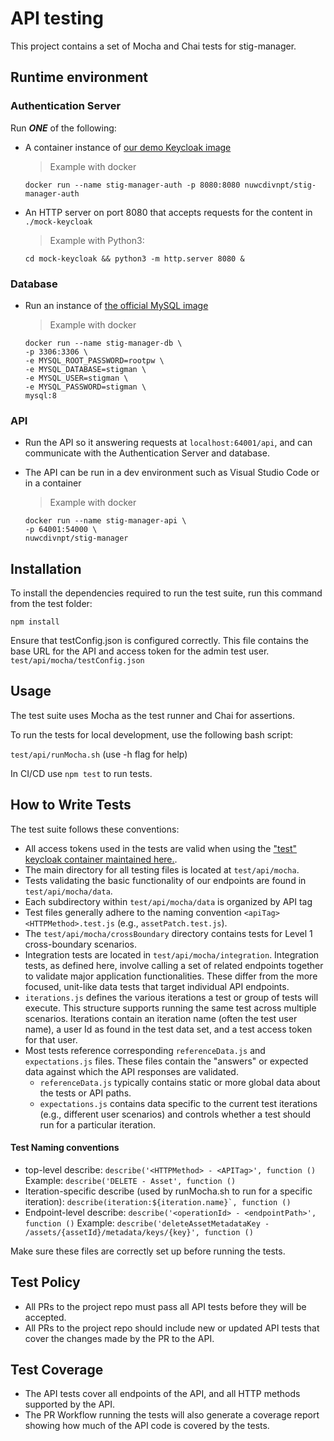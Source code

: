 # API testing
This project contains a set of Mocha and Chai tests for stig-manager.

## Runtime environment
### Authentication Server
Run ***ONE*** of the following:
- A container instance of [our demo Keycloak image](https://hub.docker.com/r/nuwcdivnpt/stig-manager-auth) 
   > Example with docker
    ```
   docker run --name stig-manager-auth -p 8080:8080 nuwcdivnpt/stig-manager-auth
   ```
  

- An HTTP server on port 8080 that accepts requests for the content in `./mock-keycloak`

   > Example with Python3:

   ```
   cd mock-keycloak && python3 -m http.server 8080 &
   ```

### Database
- Run an instance of [the official MySQL image](https://hub.docker.com/_/mysql)

   > Example with docker
    ```
   docker run --name stig-manager-db \
  -p 3306:3306 \
  -e MYSQL_ROOT_PASSWORD=rootpw \
  -e MYSQL_DATABASE=stigman \
  -e MYSQL_USER=stigman \
  -e MYSQL_PASSWORD=stigman \
  mysql:8
   ```

### API
- Run the API so it answering requests at `localhost:64001/api`, and can communicate with the Authentication Server and database.
- The API can be run in a dev environment such as Visual Studio Code or in a container

   > Example with docker
   ```
  docker run --name stig-manager-api \
  -p 64001:54000 \
  nuwcdivnpt/stig-manager
   ```



## Installation

To install the dependencies required to run the test suite, run this command from the test folder:

```
npm install
```

Ensure that testConfig.json is configured correctly. This file contains the base URL for the API and access token for the admin test user. 
```test/api/mocha/testConfig.json```


## Usage

The test suite uses Mocha as the test runner and Chai for assertions. 

To run the tests for local development, use the following bash script:

```test/api/runMocha.sh``` (use -h flag for help)

In CI/CD use ```npm test``` to run tests. 




## How to Write Tests

The test suite follows these conventions:

- All access tokens used in the tests are valid when using the ["test" keycloak container maintained here.](https://github.com/NUWCDIVNPT/stig-manager-auth). 
- The main directory for all testing files is located at ```test/api/mocha```.
- Tests validating the basic functionality of our endpoints are found in ```test/api/mocha/data```.
- Each subdirectory within ```test/api/mocha/data``` is organized by API tag
- Test files generally adhere to the naming convention ```<apiTag><HTTPMethod>.test.js``` (e.g., ```assetPatch.test.js```).
- The ```test/api/mocha/crossBoundary``` directory contains tests for Level 1 cross-boundary scenarios.
- Integration tests are located in ```test/api/mocha/integration```. Integration tests, as defined here, involve calling a set of related endpoints together to validate major application functionalities. These differ from the more focused, unit-like data tests that target individual API endpoints.
- ```iterations.js``` defines the various iterations a test or group of tests will execute. This structure supports running the same test across multiple scenarios. Iterations contain an iteration name (often the test user name), a user Id as found in the test data set, and a test access token for that user.
- Most tests reference corresponding ```referenceData.js``` and ```expectations.js``` files. These files contain the "answers" or expected data against which the API responses are validated.
  - ```referenceData.js``` typically contains static or more global data about the tests or API paths.
   - ```expectations.js``` contains data specific to the current test iterations (e.g., different user scenarios) and controls whether a test should run for a particular iteration.


#### Test Naming conventions

- top-level describe: ```describe('<HTTPMethod> - <APITag>', function () ``` Example: ```describe('DELETE - Asset', function ()```
- Iteration-specific describe (used by runMocha.sh to run for a specific iteration): ```describe(iteration:${iteration.name}`, function () ```
- Endpoint-level describe: ```describe('<operationId> - <endpointPath>', function ()``` Example: ```describe('deleteAssetMetadataKey - /assets/{assetId}/metadata/keys/{key}', function ()```

Make sure these files are correctly set up before running the tests.

## Test Policy

- All PRs to the project repo must pass all API tests before they will be accepted.
- All PRs to the project repo should include new or updated API tests that cover the changes made by the PR to the API.

## Test Coverage

- The API tests cover all endpoints of the API, and all HTTP methods supported by the API.
- The PR Workflow running the tests will also generate a coverage report showing how much of the API code is covered by the tests.


